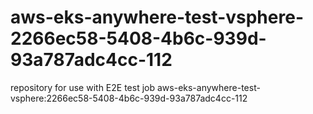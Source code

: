 # aws-eks-anywhere-test-vsphere-2266ec58-5408-4b6c-939d-93a787adc4cc-112
repository for use with E2E test job aws-eks-anywhere-test-vsphere:2266ec58-5408-4b6c-939d-93a787adc4cc-112
